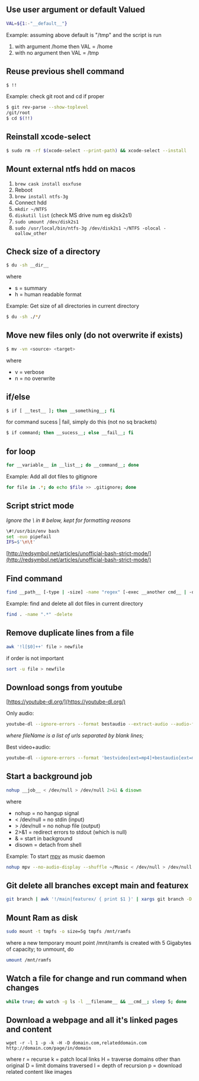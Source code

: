 ## Use user argument or default Valued

```sh
VAL=${1:-"__default__"}
```

Example: assuming above default is "/tmp" and the script is run

1. with argument /home then VAL = /home
2. with no argument then VAL = /tmp

## Reuse previous shell command

```sh
$ !!
```

Example: check git root and cd if proper

```sh
$ git rev-parse --show-toplevel
/git/root
$ cd $(!!)
```

## Reinstall xcode-select

```sh
$ sudo rm -rf $(xcode-select --print-path) && xcode-select --install
```

## Mount external ntfs hdd on macos

1. `brew cask install osxfuse`
2. Reboot
3. `brew install ntfs-3g`
4. Connect hdd
5. `mkdir ~/NTFS`
6. `diskutil list` (check MS drive num eg disk2s1)
7. `sudo umount /dev/disk2s1`
8. `sudo /usr/local/bin/ntfs-3g /dev/disk2s1 ~/NTFS -olocal -oallow_other`

## Check size of a directory

```sh
$ du -sh __dir__
```

where

- s = summary
- h = human readable format

Example: Get size of all directories in current directory

```sh
$ du -sh ./*/
```

## Move new files only (do not overwrite if exists)

```sh
$ mv -vn <source> <target>
```

where

- v = verbose
- n = no overwrite

## if/else

```sh
$ if [ __test__ ]; then __something__; fi
```

for command sucess | fail, simply do this (not no sq brackets)

```sh
$ if command; then __sucess__; else __fail__; fi
```

## for loop

```sh
for __variable__ in __list__; do __command__; done
```

Example: Add all dot files to gitignore

```sh
for file in .*; do echo $file >> .gitignore; done
```

## Script strict mode

_Ignore the \ in \# below, kept for formatting reasons_

```sh
\#!/usr/bin/env bash
set -euo pipefail
IFS=$'\n\t'
```

[http://redsymbol.net/articles/unofficial-bash-strict-mode/](http://redsymbol.net/articles/unofficial-bash-strict-mode/)

## Find command

```sh
find __path__ [-type | -size] -name "regex" [-exec __another cmd__ | -delete]
```

Example: find and delete all dot files in current directory

```sh
find . -name ".*" -delete
```

## Remove duplicate lines from a file

```sh
awk '!l[$0]++' file > newfile
```

if order is not important

```sh
sort -u file > newfile
```

## Download songs from youtube

[https://youtube-dl.org/](https://youtube-dl.org/)

Only audio:

```sh
youtube-dl --ignore-errors --format bestaudio --extract-audio --audio-format mp3 -o '%(title)s.%(ext)s' [--yes-playlist] [ "URL" | -a  ./fileName ]
```
_where fileName is a list of urls separated by blank lines;_

Best video+audio:

```sh
youtube-dl --ignore-errors --format 'bestvideo[ext=mp4]+bestaudio[ext=m4a]/bestvideo+bestaudio' --merge-output-format mp4  -o '%(title)s.%(ext)s' "VIDEO-LINK"
```

## Start a background job

```sh
nohup __job__ < /dev/null > /dev/null 2>&1 & disown
```

where

- nohup = no hangup signal
- < /dev/null = no stdin (input)
- \> /dev/null = no nohup file (output)
- 2>&1 = redirect errors to stdout (which is null)
- & = start in background
- disown = detach from shell

Example: To start [mpv](https://mpv.io/) as music daemon

```sh
nohup mpv --no-audio-display --shuffle ~/Music < /dev/null > /dev/null 2>&1 & disown
```
## Git delete all branches except main and featurex

```sh
git branch | awk '!/main|featurex/ { print $1 }' | xargs git branch -D
```

## Mount Ram as disk

```sh
sudo mount -t tmpfs -o size=5g tmpfs /mnt/ramfs
```

where a new temporary mount point /mnt/ramfs is created with 5 Gigabytes of capacity;
to unmount, do

```sh
umount /mnt/ramfs
```

## Watch a file for change and run command when changes

```sh
while true; do watch -g ls -l __filename__ && __cmd__; sleep 5; done
```

## Download a webpage and all it's linked pages and content

```shell
wget -r -l 1 -p -k -H -D domain.com,relateddomain.com http://domain.com/page/in/domain
```

where
  r = recurse
  k = patch local links
  H = traverse domains other than original
  D = limit domains traversed
  l = depth of recursion
  p = download related content like images
